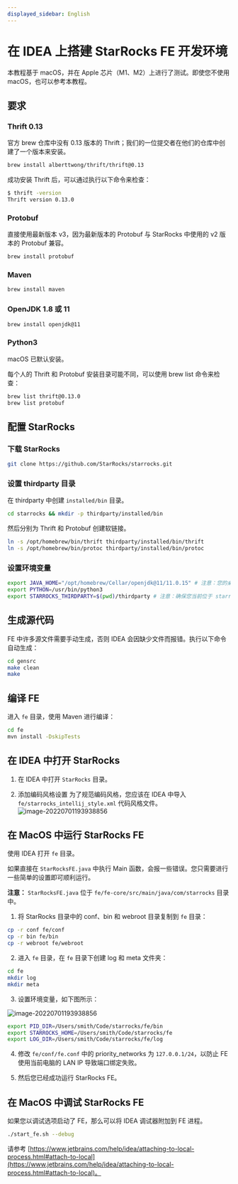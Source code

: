 ```yaml
---
displayed_sidebar: English
---
```


# 在 IDEA 上搭建 StarRocks FE 开发环境

本教程基于 macOS，并在 Apple 芯片（M1、M2）上进行了测试。即使您不使用 macOS，也可以参考本教程。

## 要求

### Thrift 0.13

官方 brew 仓库中没有 0.13 版本的 Thrift；我们的一位提交者在他们的仓库中创建了一个版本来安装。

```bash
brew install alberttwong/thrift/thrift@0.13
```

成功安装 Thrift 后，可以通过执行以下命令来检查：

```bash
$ thrift -version
Thrift version 0.13.0
```

### Protobuf

直接使用最新版本 v3，因为最新版本的 Protobuf 与 StarRocks 中使用的 v2 版本的 Protobuf 兼容。

```bash
brew install protobuf
```

### Maven

```bash
brew install maven
```

### OpenJDK 1.8 或 11

```bash
brew install openjdk@11
```

### Python3

macOS 已默认安装。

每个人的 Thrift 和 Protobuf 安装目录可能不同，可以使用 brew list 命令来检查：

```bash
brew list thrift@0.13.0
brew list protobuf
```

## 配置 StarRocks

### 下载 StarRocks

```bash
git clone https://github.com/StarRocks/starrocks.git
```

### 设置 thirdparty 目录

在 thirdparty 中创建 `installed/bin` 目录。

```bash
cd starrocks && mkdir -p thirdparty/installed/bin
```

然后分别为 Thrift 和 Protobuf 创建软链接。

```bash
ln -s /opt/homebrew/bin/thrift thirdparty/installed/bin/thrift
ln -s /opt/homebrew/bin/protoc thirdparty/installed/bin/protoc
```

### 设置环境变量

```bash
export JAVA_HOME="/opt/homebrew/Cellar/openjdk@11/11.0.15" # 注意：您的桌面上的 JDK 版本可能不同
export PYTHON=/usr/bin/python3
export STARROCKS_THIRDPARTY=$(pwd)/thirdparty # 注意：确保您当前位于 starrocks 目录中
```

## 生成源代码

FE 中许多源文件需要手动生成，否则 IDEA 会因缺少文件而报错。执行以下命令自动生成：

```bash
cd gensrc
make clean
make
```

## 编译 FE

进入 `fe` 目录，使用 Maven 进行编译：

```bash
cd fe
mvn install -DskipTests
```

## 在 IDEA 中打开 StarRocks

1. 在 IDEA 中打开 `StarRocks` 目录。

2. 添加编码风格设置
为了规范编码风格，您应该在 IDEA 中导入 `fe/starrocks_intellij_style.xml` 代码风格文件。
![image-20220701193938856](../../assets/IDEA-2.png)

## 在 MacOS 中运行 StarRocks FE

使用 IDEA 打开 `fe` 目录。

如果直接在 `StarRocksFE.java` 中执行 Main 函数，会报一些错误。您只需要进行一些简单的设置即可顺利运行。

**注意：** `StarRocksFE.java` 位于 `fe/fe-core/src/main/java/com/starrocks` 目录中。

1. 将 StarRocks 目录中的 conf、bin 和 webroot 目录复制到 `fe` 目录：

```bash
cp -r conf fe/conf
cp -r bin fe/bin
cp -r webroot fe/webroot
```

2. 进入 `fe` 目录，在 `fe` 目录下创建 log 和 meta 文件夹：

```bash
cd fe
mkdir log
mkdir meta
```

3. 设置环境变量，如下图所示：

![image-20220701193938856](../../assets/IDEA-1.png)

```bash
export PID_DIR=/Users/smith/Code/starrocks/fe/bin
export STARROCKS_HOME=/Users/smith/Code/starrocks/fe
export LOG_DIR=/Users/smith/Code/starrocks/fe/log
```

4. 修改 `fe/conf/fe.conf` 中的 priority_networks 为 `127.0.0.1/24`，以防止 FE 使用当前电脑的 LAN IP 导致端口绑定失败。

5. 然后您已经成功运行 StarRocks FE。

## 在 MacOS 中调试 StarRocks FE

如果您以调试选项启动了 FE，那么可以将 IDEA 调试器附加到 FE 进程。

```bash
./start_fe.sh --debug
```

请参考 [https://www.jetbrains.com/help/idea/attaching-to-local-process.html#attach-to-local](https://www.jetbrains.com/help/idea/attaching-to-local-process.html#attach-to-local)。